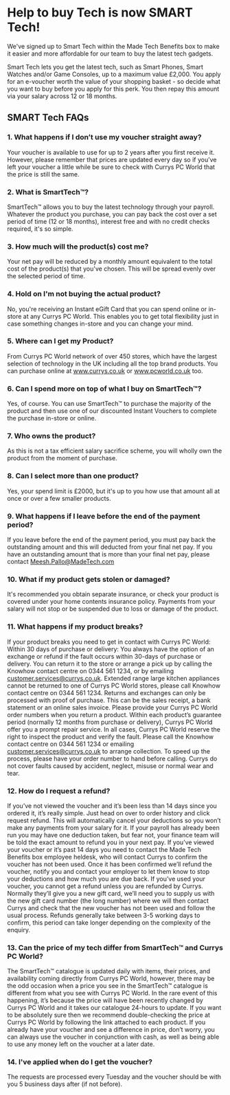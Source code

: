 # Help to buy Tech is now SMART Tech!

We've signed up to Smart Tech within the Made Tech Benefits box to make it easier and more affordable for our team to buy the latest tech gadgets.

Smart Tech lets you get the latest tech, such as Smart Phones, Smart Watches and/or Game Consoles, up to a maximum value £2,000. You apply for an e-voucher worth the value of your shopping basket - so decide what you want to buy before you apply for this perk.
You then repay this amount via your salary across 12 or 18 months. 

## SMART Tech FAQs

### 1. What happens if I don’t use my voucher straight away?
Your voucher is available to use for up to 2 years after you first receive it. However, please remember that prices are updated every day so if you’ve left your voucher a little while be sure to check with Currys PC World that the price is still the same.

### 2. What is SmartTech™?
SmartTech™ allows you to buy the latest technology through your payroll. Whatever the product you purchase, you can pay back the cost over a set period of time (12 or 18 months), interest free and with no credit checks required, it's so simple.

### 3. How much will the product(s) cost me?
Your net pay will be reduced by a monthly amount equivalent to the total cost of the product(s) that you've chosen. This will be spread evenly over the selected period of time.

### 4. Hold on I'm not buying the actual product?
No, you're receiving an Instant eGift Card that you can spend online or in-store at any Currys PC World. This enables you to get total flexibility just in case something changes in-store and you can change your mind.

### 5. Where can I get my Product?
From Currys PC World network of over 450 stores, which have the largest selection of technology in the UK including all the top brand products. You can purchase online at www.currys.co.uk or www.pcworld.co.uk too.

### 6. Can I spend more on top of what I buy on SmartTech™?
Yes, of course. You can use SmartTech™ to purchase the majority of the product and then use one of our discounted Instant Vouchers to complete the purchase in-store or online.

### 7. Who owns the product?
As this is not a tax efficient salary sacrifice scheme, you will wholly own the product from the moment of purchase.

### 8. Can I select more than one product?
Yes, your spend limit is £2000, but it's up to you how use that amount all at once or over a few smaller products.

### 9. What happens if I leave before the end of the payment period?
If you leave before the end of the payment period, you must pay back the outstanding amount and this will deducted from your final net pay.
If you have an outstanding amount that is more than your final net pay, please contact Meesh.Pallo@MadeTech.com

### 10. What if my product gets stolen or damaged?
It's recommended you obtain separate insurance, or check your product is covered under your home contents insurance policy. Payments from your salary will not stop or be suspended due to loss or damage of the product.

### 11. What happens if my product breaks?
If your product breaks you need to get in contact with Currys PC World:
Within 30 days of purchase or delivery: 
You always have the option of an exchange or refund if the fault occurs within 30-days of purchase or delivery. You can return it to the store or arrange a pick up by calling the Knowhow contact centre on 0344 561 1234, or by emailing customer.services@currys.co.uk. Extended range large kitchen appliances cannot be returned to one of Currys PC World stores, please call Knowhow contact centre on 0344 561 1234. Returns and exchanges can only be processed with proof of purchase. This can be the sales receipt, a bank statement or an online sales invoice. Please provide your Currys PC World order numbers when you return a product.
Within each product’s guarantee period (normally 12 months from purchase or delivery), Currys PC World offer you a prompt repair service. In all cases, Currys PC World reserve the right to inspect the product and verify the fault. Please call the Knowhow contact centre on 0344 561 1234 or emailing customer.services@currys.co.uk to arrange collection. To speed up the process, please have your order number to hand before calling.
Currys do not cover faults caused by accident, neglect, misuse or normal wear and tear.

### 12. How do I request a refund?
If you’ve not viewed the voucher and it’s been less than 14 days since you ordered it, it’s really simple. Just head on over to order history and click request refund. This will automatically cancel your deductions so you won’t make any payments from your salary for it. If your payroll has already been run you may have one deduction taken, but fear not, your finance team will be told the exact amount to refund you in your next pay.
If you’ve viewed your voucher or it’s past 14 days you need to contact the Made Tech Benefits box employee heldesk, who will contact Currys to confirm the voucher has not been used. Once it has been confirmed we’ll refund the voucher, notify you and contact your employer to let them know to stop your deductions and how much you are due back.
If you’ve used your voucher, you cannot get a refund unless you are refunded by Currys. Normally they’ll give you a new gift card, we’ll need you to supply us with the new gift card number (the long number) where we will then contact Currys and check that the new voucher has not been used and follow the usual process.
Refunds generally take between 3-5 working days to confirm, this period can take longer depending on the complexity of the enquiry.

### 13. Can the price of my tech differ from SmartTech™ and Currys PC World?
The SmartTech™ catalogue is updated daily with items, their prices, and availability coming directly from Currys PC World, however, there may be the odd occasion when a price you see in the SmartTech™ catalogue is different from what you see with Currys PC World. In the rare event of this happening, it’s because the price will have been recently changed by Currys PC World and it takes our catalogue 24-hours to update. If you want to be absolutely sure then we recommend double-checking the price at Currys PC World by following the link attached to each product. If you already have your voucher and see a difference in price, don’t worry, you can always use the voucher in conjunction with cash, as well as being able to use any money left on the voucher at a later date.

### 14. I've applied when do I get the voucher?
The requests are processed every Tuesday and the voucher should be with you 5 business days after (if not before). 
